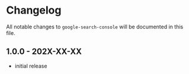 # Changelog

All notable changes to `google-search-console` will be documented in this file.

## 1.0.0 - 202X-XX-XX

- initial release
